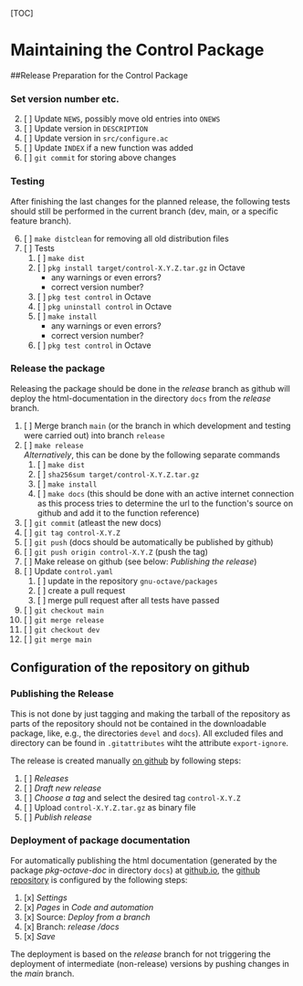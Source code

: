 [TOC]

# Maintaining the Control Package

##Release Preparation for the Control Package

### Set version number etc.

2. [ ] Update `NEWS`, possibly move old entries into `ONEWS`
3. [ ] Update version in `DESCRIPTION`
4. [ ] Update version in `src/configure.ac`
5. [ ] Update `INDEX` if a new function was added
5. [ ] `git commit` for storing above changes

### Testing

After finishing the last changes for the planned release, the following tests should still be performed in the current branch (dev, main, or a specific feature branch). 

6. [ ] `make distclean` for removing all old distribution files
4. [ ] Tests
    1. [ ] `make dist`
    2. [ ] `pkg install target/control-X.Y.Z.tar.gz` in Octave
        - any warnings or even errors?
        - correct version number?
    3. [ ] `pkg test control` in Octave
    4. [ ] `pkg uninstall control` in Octave
    5. [ ] `make install`
        - any warnings or even errors?
        - correct version number?
    6. [ ] `pkg test control` in Octave

### Release the package

Releasing the package should be done in the *release* branch as github will deploy the html-documentation in the directory `docs` from the *release* branch.

1. [ ] Merge branch `main` (or the branch in which development and testing were carried out) into branch `release`
5. [ ] `make release`<br>
   *Alternatively*, this can be done by the following separate commands
    1. [ ] `make dist`
    4. [ ] `sha256sum target/control-X.Y.Z.tar.gz`
    1. [ ] `make install`
    2. [ ] `make docs` (this should be done with an active internet connection as this process tries to determine the url to the function's source on github and add it to the function reference)
3. [ ] `git commit` (atleast the new docs)
4. [ ] `git tag control-X.Y.Z`
5. [ ] `git push` (docs should be automatically be published by github)
6. [ ] `git push origin control-X.Y.Z` (push the tag) 
5. [ ] Make release on github (see below: *Publishing the release*)
6. [ ] Update `control.yaml`
    1. [ ] update in the repository `gnu-octave/packages`
    2. [ ] create a pull request
    3. [ ] merge pull request after all tests have passed
9. [ ] `git checkout main`
10. [ ] `git merge release`
11. [ ] `git checkout dev`
12. [ ] `git merge main`


## Configuration of the repository on github

### Publishing the Release

This is not done by just tagging and making the tarball of the repository as parts of the repository should not be contained in the downloadable package, like, e.g., the directories `devel` and `docs`). All excluded files and directory can be found in `.gitattributes` wiht the attribute `export-ignore`.

The release is created manually [on github](https://github.com/gnu-octave/pkg-control) by following steps:

1. [ ] *Releases*
2. [ ] *Draft new release*
3. [ ] *Choose a tag* and select the desired tag `control-X.Y.Z`
3. [ ] Upload `control-X.Y.Z.tar.gz` as binary file
4. [ ] *Publish release*

### Deployment of package documentation

For automatically publishing the html documentation (generated by the package *pkg-octave-doc* in directory `docs`) at [github.io](https://gnu-octave.github.io/pkg-control/), the [github repository](https://github.com/gnu-octave/pkg-control) is configured by the following steps:

1. [x] *Settings*
2. [x] *Pages* in *Code and automation*
3. [x] Source: *Deploy from a branch*
4. [x] Branch: *release* */docs*
5. [x] *Save*

The deployment is based on the *release* branch for not triggering the deployment of intermediate (non-release) versions by pushing changes in the *main* branch.

